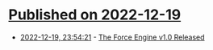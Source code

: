 # [Published on 2022-12-19](index.md)

* [2022-12-19, 23:54:21](https://news.ycombinator.com/item?id=34059583) - [The Force Engine v1.0 Released](https://theforceengine.github.io/)
